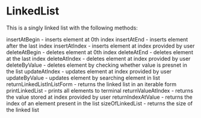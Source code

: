 # LinkedList
This is a singly linked list with the following methods:

insertAtBegin - inserts element at 0th index
insertAtEnd - inserts element after the last index
insertAtIndex - inserts element at index provided by user
deleteAtBegin - deletes element at 0th index
deleteAtEnd - deletes element at the last index
deleteAtIndex - deletes element at index provided by user
deleteByValue - deletes element by checking whether value is presnet in the list
updateAtIndex - updates element at index provided by user
updateByValue - updates element by searching element in list
returnLinkedListInListForm - returns the linked list in an iterable form
printLinkedList - prints all elements to terminal
returnValueAtIndex - returns the value stored at index provided by user
returnIndexAtValue - returns the index of an element present in the list
sizeOfLinkedList - returns the size of the linked list

